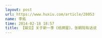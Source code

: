 ```yaml
---
layout: post
url: https://www.huxiu.com/article/28053
name: 李拓
time: 2014-02-18 18:57
title: 【娱见】关于新一季《纸牌屋》，张朝阳有话说
---
```

